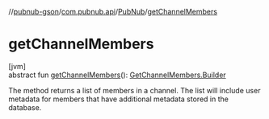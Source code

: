 //[pubnub-gson](../../../index.md)/[com.pubnub.api](../index.md)/[PubNub](index.md)/[getChannelMembers](get-channel-members.md)

# getChannelMembers

[jvm]\
abstract fun [getChannelMembers](get-channel-members.md)(): [GetChannelMembers.Builder](../../com.pubnub.api.endpoints.objects_api.members/-get-channel-members/-builder/index.md)

The method returns a list of members in a channel. The list will include user metadata for members that have additional metadata stored in the database.
